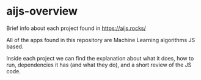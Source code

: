 # aijs-overview

Brief info about each project found in https://aijs.rocks/

All of the apps found in this repository are Machine Learning algorithms JS based.

Inside each project we can find the explanation about what it does, how to run, dependencies it has (and what they do), and a short review of the JS code.
